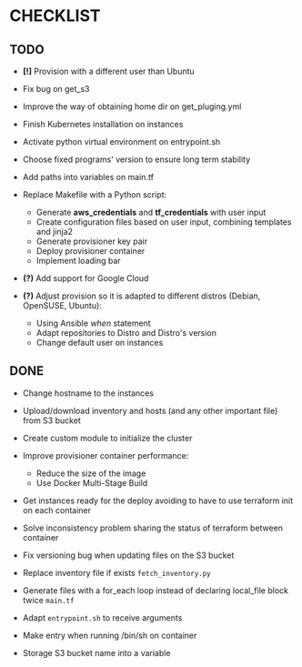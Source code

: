# CHECKLIST

## TODO

- **[!]** Provision with a different user than Ubuntu
- Fix bug on get_s3
- Improve the way of obtaining home dir on get_pluging.yml
- Finish Kubernetes installation on instances 
- Activate python virtual environment on entrypoint.sh
- Choose fixed programs' version to ensure long term stability 

- Add paths into variables on main.tf

- Replace Makefile with a Python script:
    - Generate **aws_credentials** and **tf_credentials** with user input
    - Create configuration files based on user input, combining templates and jinja2
    - Generate provisioner key pair
    - Deploy provisioner container
    - Implement loading bar

- **(?)** Add support for Google Cloud

- **(?)** Adjust provision so it is adapted to different distros (Debian, OpenSUSE, Ubuntu): 
    - Using Ansible *when* statement
    - Adapt repositories to Distro and Distro's version
    - Change default user on instances

## DONE 

- Change hostname to the instances
- Upload/download inventory and hosts (and any other important file) from S3 bucket
- Create custom module to initialize the cluster

- Improve provisioner container performance:
    - Reduce the size of the image
    - Use Docker Multi-Stage Build

- Get instances ready for the deploy avoiding to have to use terraform init on each container
- Solve inconsistency problem sharing the status of terraform between container
- Fix versioning bug when updating files on the S3 bucket 
- Replace inventory file if exists `fetch_inventory.py`
- Generate files with a for_each loop instead of declaring local_file block twice `main.tf`
- Adapt `entrypoint.sh` to receive arguments 
- Make entry when running /bin/sh on container 
- Storage S3 bucket name into a variable 
